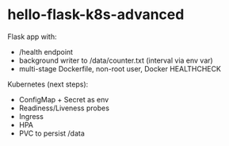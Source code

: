 # hello-flask-k8s-advanced

Flask app with:
- /health endpoint
- background writer to /data/counter.txt (interval via env var)
- multi-stage Dockerfile, non-root user, Docker HEALTHCHECK

Kubernetes (next steps):
- ConfigMap + Secret as env
- Readiness/Liveness probes
- Ingress
- HPA
- PVC to persist /data